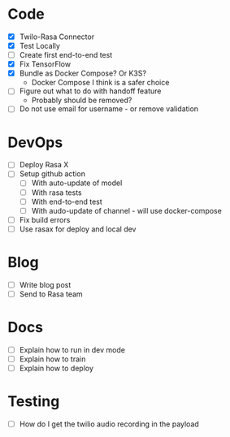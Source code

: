 # Code
- [X] Twilo-Rasa Connector
- [X] Test Locally
- [ ] Create first end-to-end test
- [X] Fix TensorFlow
- [X] Bundle as Docker Compose? Or K3S?
  * Docker Compose I think is a safer choice
- [ ] Figure out what to do with handoff feature
  * Probably should be removed?
- [ ] Do not use email for username - or remove validation

# DevOps
- [ ] Deploy Rasa X
- [ ] Setup github action
  - [ ] With auto-update of model
  - [ ] With rasa tests
  - [ ] With end-to-end test
  - [ ] With audo-update of channel - will use docker-compose
- [ ] Fix build errors
- [ ] Use rasax for deploy and local dev

# Blog
- [ ] Write blog post
- [ ] Send to Rasa team

# Docs
- [ ] Explain how to run in dev mode
- [ ] Explain how to train
- [ ] Explain how to deploy

# Testing
- [ ] How do I get the twilio audio recording in the payload